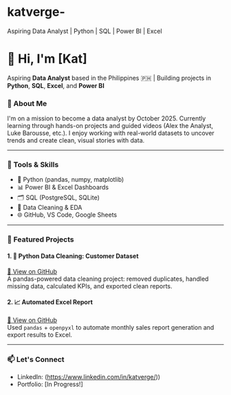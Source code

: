 # katverge-
Aspiring Data Analyst | Python | SQL | Power BI | Excel
# 👋 Hi, I'm [Kat]  
Aspiring **Data Analyst** based in the Philippines 🇵🇭 | Building projects in **Python**, **SQL**, **Excel**, and **Power BI**

### 💼 About Me
I'm on a mission to become a data analyst by October 2025. Currently learning through hands-on projects and guided videos (Alex the Analyst, Luke Barousse, etc.). I enjoy working with real-world datasets to uncover trends and create clean, visual stories with data.

---

### 🧰 Tools & Skills  
- 🐍 Python (pandas, numpy, matplotlib)
- 📊 Power BI & Excel Dashboards  
- 🗂️ SQL (PostgreSQL, SQLite)
- 🧮 Data Cleaning & EDA
- 🌐 GitHub, VS Code, Google Sheets

---

### 📁 Featured Projects

#### 1. 🧼 Python Data Cleaning: Customer Dataset  
[🔗 View on GitHub](https://github.com/yourusername/python-data-cleaning-project)  
A pandas-powered data cleaning project: removed duplicates, handled missing data, calculated KPIs, and exported clean reports.

#### 2. 📈 Automated Excel Report  
[🔗 View on GitHub](https://github.com/yourusername/python-automated-report)  
Used `pandas` + `openpyxl` to automate monthly sales report generation and export results to Excel.

---

### 📫 Let's Connect
- LinkedIn: (https://www.linkedin.com/in/katverge/))
- Portfolio: [In Progress!]
